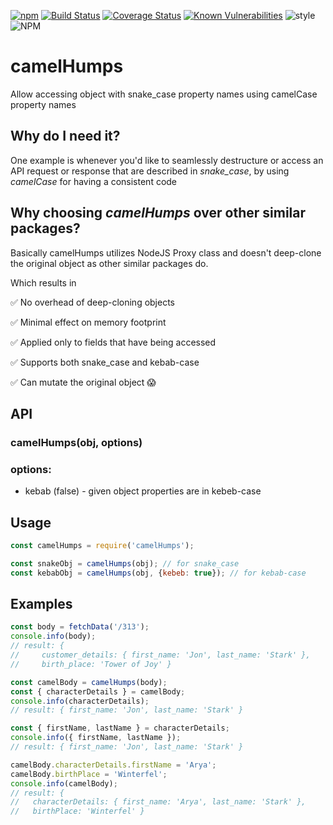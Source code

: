 [![npm](https://img.shields.io/npm/v/camel-humps.svg)](https://www.npmjs.com/package/camel-humps)
[![Build Status](https://travis-ci.org/Zooz/camelHumps.svg?branch=master)](https://travis-ci.org/Zooz/camelHumps)
[![Coverage Status](https://coveralls.io/repos/github/Zooz/camelHumps/badge.svg?branch=master)](https://coveralls.io/github/Zooz/camelHumps?branch=master)
[![Known Vulnerabilities](https://img.shields.io/snyk/vulnerabilities/github/Zooz/camelHumps.svg)](https://snyk.io/test/github/Zooz/camelHumps?targetFile=package.json)
![style](https://img.shields.io/badge/code%20style-airbnb-ff5a5f.svg)
![NPM](https://img.shields.io/npm/l/camel-humps.svg)

# camelHumps
Allow accessing object with snake_case property names using camelCase property names

## Why do I need it?
One example is whenever you'd like to seamlessly destructure or access an API request or response that are described in _snake_case_,
by using _camelCase_ for having a consistent code

## Why choosing _camelHumps_ over other similar packages?
Basically camelHumps utilizes NodeJS Proxy class and doesn't deep-clone the original object as other similar packages do.

Which results in

:white_check_mark:
No overhead of deep-cloning objects

:white_check_mark:
Minimal effect on memory footprint

:white_check_mark:
Applied only to fields that have being accessed

:white_check_mark:
Supports both snake_case and kebab-case

:white_check_mark:
Can mutate the original object 
:scream:

## API
### camelHumps(obj, options)

### options:
- kebab (false) - given object properties are in kebeb-case

## Usage
```js
const camelHumps = require('camelHumps');
```

```js
const snakeObj = camelHumps(obj); // for snake_case
const kebabObj = camelHumps(obj, {kebeb: true}); // for kebab-case
```

## Examples
```js
const body = fetchData('/313');
console.info(body);
// result: { 
//     customer_details: { first_name: 'Jon', last_name: 'Stark' },
//     birth_place: 'Tower of Joy' }

const camelBody = camelHumps(body);
const { characterDetails } = camelBody;
console.info(characterDetails);
// result: { first_name: 'Jon', last_name: 'Stark' }

const { firstName, lastName } = characterDetails;
console.info({ firstName, lastName });
// result: { first_name: 'Jon', last_name: 'Stark' }

camelBody.characterDetails.firstName = 'Arya';
camelBody.birthPlace = 'Winterfel';
console.info(camelBody);
// result: {
//   characterDetails: { first_name: 'Arya', last_name: 'Stark' },
//   birthPlace: 'Winterfel' }
```